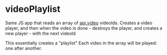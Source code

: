 # videoPlaylist

Same JS app that reads an array of [api.video](https://api.video)  videoIds.  Creates a video player, and then when the video is done - destroys the player, and creates a new player - with the next videoId

This essentially creates a "playlist"  Each video in the array will be played: one after another.

